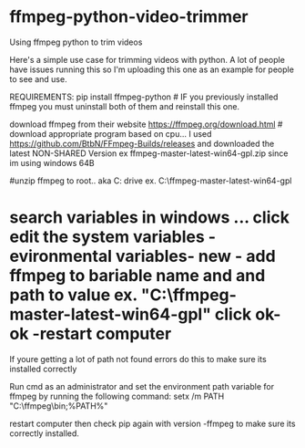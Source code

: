 # ffmpeg-python-video-trimmer
Using ffmpeg python to trim videos

Here's a simple use case for trimming videos with python.  A lot of people have issues running this so I'm uploading this one as an example 
for people to see and use.  

REQUIREMENTS:
pip install ffmpeg-python    # IF you previously installed ffmpeg you must uninstall both of them and reinstall this one. 

download ffmpeg from their website https://ffmpeg.org/download.html  # download appropriate program based on cpu... I used https://github.com/BtbN/FFmpeg-Builds/releases and downloaded the latest NON-SHARED Version
ex ffmpeg-master-latest-win64-gpl.zip   since im using windows 64B

#unzip ffmpeg to root.. aka C: drive ex. C:\ffmpeg-master-latest-win64-gpl

# search variables in windows ... click edit the system variables -evironmental variables- new - add ffmpeg to bariable name and and path to value ex.  "C:\ffmpeg-master-latest-win64-gpl" click ok-ok -restart computer

If youre getting a lot of path not found errors do this to make sure its installed correctly

Run cmd as an administrator and set the environment path variable for ffmpeg by running the following command:
setx /m PATH "C:\ffmpeg\bin;%PATH%"

restart computer then check pip again with   version -ffmpeg to make sure its correctly installed. 

